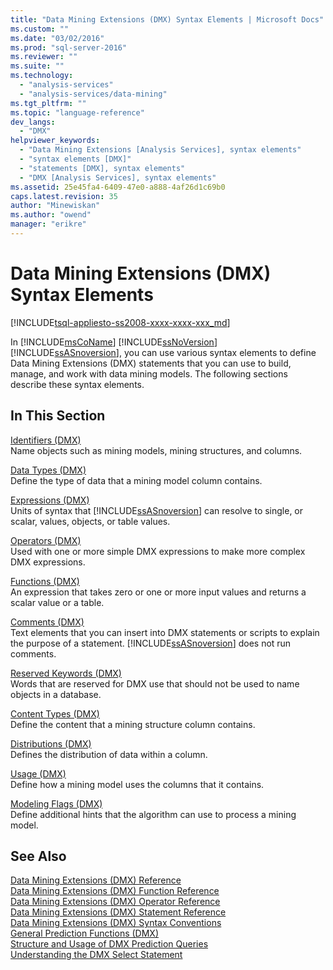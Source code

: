 ```yaml
---
title: "Data Mining Extensions (DMX) Syntax Elements | Microsoft Docs"
ms.custom: ""
ms.date: "03/02/2016"
ms.prod: "sql-server-2016"
ms.reviewer: ""
ms.suite: ""
ms.technology: 
  - "analysis-services"
  - "analysis-services/data-mining"
ms.tgt_pltfrm: ""
ms.topic: "language-reference"
dev_langs: 
  - "DMX"
helpviewer_keywords: 
  - "Data Mining Extensions [Analysis Services], syntax elements"
  - "syntax elements [DMX]"
  - "statements [DMX], syntax elements"
  - "DMX [Analysis Services], syntax elements"
ms.assetid: 25e45fa4-6409-47e0-a888-4af26d1c69b0
caps.latest.revision: 35
author: "Minewiskan"
ms.author: "owend"
manager: "erikre"
---
```

# Data Mining Extensions (DMX) Syntax Elements
[!INCLUDE[tsql-appliesto-ss2008-xxxx-xxxx-xxx_md](../includes/tsql-appliesto-ss2008-xxxx-xxxx-xxx-md.md)]

  In [!INCLUDE[msCoName](../includes/msconame-md.md)] [!INCLUDE[ssNoVersion](../includes/ssnoversion-md.md)] [!INCLUDE[ssASnoversion](../includes/ssasnoversion-md.md)], you can use various syntax elements to define Data Mining Extensions (DMX) statements that you can use to build, manage, and work with data mining models. The following sections describe these syntax elements.  
  
## In This Section  
 [Identifiers &#40;DMX&#41;](../dmx/identifiers-dmx.md)  
 Name objects such as mining models, mining structures, and columns.  
  
 [Data Types &#40;DMX&#41;](../dmx/data-types-dmx.md)  
 Define the type of data that a mining model column contains.  
  
 [Expressions &#40;DMX&#41;](../dmx/expressions-dmx.md)  
 Units of syntax that [!INCLUDE[ssASnoversion](../includes/ssasnoversion-md.md)] can resolve to single, or scalar, values, objects, or table values.  
  
 [Operators &#40;DMX&#41;](../dmx/operators-dmx.md)  
 Used with one or more simple DMX expressions to make more complex DMX expressions.  
  
 [Functions &#40;DMX&#41;](../dmx/functions-dmx.md)  
 An expression that takes zero or one or more input values and returns a scalar value or a table.  
  
 [Comments &#40;DMX&#41;](../dmx/comments-dmx.md)  
 Text elements that you can insert into DMX statements or scripts to explain the purpose of a statement. [!INCLUDE[ssASnoversion](../includes/ssasnoversion-md.md)] does not run comments.  
  
 [Reserved Keywords &#40;DMX&#41;](../dmx/reserved-keywords-dmx.md)  
 Words that are reserved for DMX use that should not be used to name objects in a database.  
  
 [Content Types &#40;DMX&#41;](../dmx/content-types-dmx.md)  
 Define the content that a mining structure column contains.  
  
 [Distributions &#40;DMX&#41;](../dmx/distributions-dmx.md)  
 Defines the distribution of data within a column.  
  
 [Usage &#40;DMX&#41;](../dmx/usage-dmx.md)  
 Define how a mining model uses the columns that it contains.  
  
 [Modeling Flags &#40;DMX&#41;](../dmx/modeling-flags-dmx.md)  
 Define additional hints that the algorithm can use to process a mining model.  
  
## See Also  
 [Data Mining Extensions &#40;DMX&#41; Reference](../dmx/data-mining-extensions-dmx-reference.md)   
 [Data Mining Extensions &#40;DMX&#41; Function Reference](../dmx/data-mining-extensions-dmx-function-reference.md)   
 [Data Mining Extensions &#40;DMX&#41; Operator Reference](../dmx/data-mining-extensions-dmx-operator-reference.md)   
 [Data Mining Extensions &#40;DMX&#41; Statement Reference](../dmx/data-mining-extensions-dmx-statements.md)   
 [Data Mining Extensions &#40;DMX&#41; Syntax Conventions](../dmx/data-mining-extensions-dmx-syntax-conventions.md)   
 [General Prediction Functions &#40;DMX&#41;](../dmx/general-prediction-functions-dmx.md)   
 [Structure and Usage of DMX Prediction Queries](../dmx/structure-and-usage-of-dmx-prediction-queries.md)   
 [Understanding the DMX Select Statement](../dmx/understanding-the-dmx-select-statement.md)  
  
  
